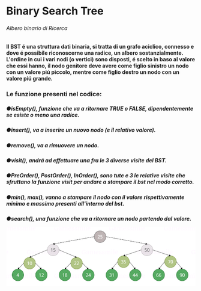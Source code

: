 <html>
<h1>Binary Search Tree</h>
<h6>Albero binario di Ricerca</h><br>


<h4>Il BST é una struttura dati binaria, si tratta di un grafo aciclico, connesso e dove é possibile riconoscerne una radice, un albero sostanzialmente.<br>L'ordine in cui i vari nodi (o vertici) sono disposti, é scelto in baso al valore che essi hanno, il nodo genitore deve avere come figlio sinistro un nodo con un valore piú piccolo, mentre come figlio destro un nodo con un valore piú grande.</h>

<h3>Le funzione presenti nel codice:</h>
<h5>●isEmpty(), funzione che va a ritornare TRUE o FALSE, dipendentemente se esiste o meno una radice.</h><br><h5>●insert(), va a inserire un nuovo nodo (e il relativo valore).</h><br><h5>●remove(), va a rimuovere un nodo.</h><br><h5>●visit(), andrá ad effettuare una fra le 3 diverse visite del BST.</h><br><h5>●PreOrder(), PostOrder(), InOrder(), sono tute e 3 le relative visite che sfruttano la funzione visit per andare a stampare il bst nel modo corretto.</h><br><h5>●min(), max(), vanno a stampare il nodo con il valore rispettivamente minimo e massimo presenti all'interno del bst.</h><br><h5>●search(), una funzione che va a ritornare un nodo partendo dal valore.</h>

![BST_used_in_the_example](BST_used_in_the_example.png)
</html>
